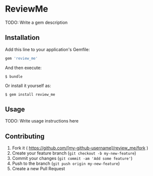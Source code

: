 # ReviewMe

TODO: Write a gem description

## Installation

Add this line to your application's Gemfile:

```ruby
gem 'review_me'
```

And then execute:

    $ bundle

Or install it yourself as:

    $ gem install review_me

## Usage

TODO: Write usage instructions here

## Contributing

1. Fork it ( https://github.com/[my-github-username]/review_me/fork )
2. Create your feature branch (`git checkout -b my-new-feature`)
3. Commit your changes (`git commit -am 'Add some feature'`)
4. Push to the branch (`git push origin my-new-feature`)
5. Create a new Pull Request
